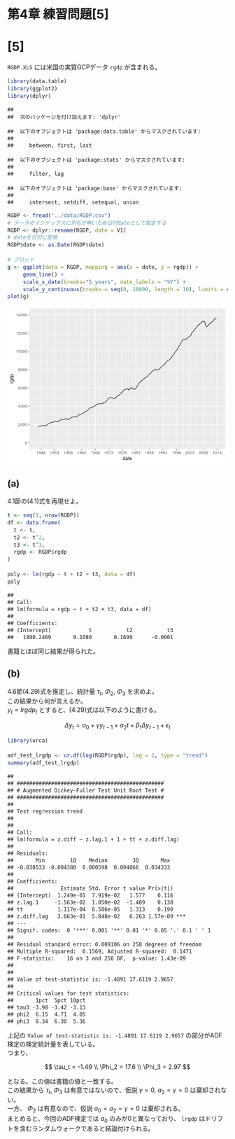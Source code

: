 第4章 練習問題\[5\]
================

# \[5\]

`RGDP.XLS` には米国の実質GCPデータ `rgdp` が含まれる。

``` r
library(data.table)
library(ggplot2)
library(dplyr)
```

    ## 
    ##  次のパッケージを付け加えます: 'dplyr'

    ##  以下のオブジェクトは 'package:data.table' からマスクされています:
    ## 
    ##     between, first, last

    ##  以下のオブジェクトは 'package:stats' からマスクされています:
    ## 
    ##     filter, lag

    ##  以下のオブジェクトは 'package:base' からマスクされています:
    ## 
    ##     intersect, setdiff, setequal, union

``` r
RGDP <- fread("../data/RGDP.csv")
# データのインデックスに列名が無いため日付dateとして設定する
RGDP <- dplyr::rename(RGDP, date = V1)
# dateを日付に変換
RGDP$date <- as.Date(RGDP$date)

# プロット
g <- ggplot(data = RGDP, mapping = aes(x = date, y = rgdp)) +
     geom_line() +
     scale_x_date(breaks="5 years", date_labels = "%Y") +
     scale_y_continuous(breaks = seq(0, 18000, length = 10), limits = c(0, 14000))
plot(g)
```

![](ex05_files/figure-gfm/unnamed-chunk-1-1.png)<!-- -->

## (a)

4.1節の(4.1)式を再現せよ。

``` r
t <- seq(1, nrow(RGDP))
df <- data.frame(
  t <- t,
  t2 <- t^2,
  t3 <- t^3,
  rgdp <- RGDP$rgdp
)

poly <- lm(rgdp ~ t + t2 + t3, data = df)
poly
```

    ## 
    ## Call:
    ## lm(formula = rgdp ~ t + t2 + t3, data = df)
    ## 
    ## Coefficients:
    ## (Intercept)            t           t2           t3  
    ##   1890.2469       9.1080       0.1699      -0.0001

書籍とほぼ同じ結果が得られた。

## (b)

4.6節(4.29)式を推定し、統計量 $\tau_{t}$, $\Phi_{2}$, $\Phi_{3}$
を求めよ。  
この結果から何が言えるか。  
$y_{t} = lrgdp_{t}$ とすると、(4.29)式は以下のように書ける。

$$
\Delta y_{t} = a_{0} + \gamma y_{t-1} + a_{2} t + \beta_{1} \Delta y_{t-1} + \epsilon_{t}
$$

``` r
library(urca)

adf_test_lrgdp <- ur.df(log(RGDP$rgdp), lag = 1, type = "trend")
summary(adf_test_lrgdp)
```

    ## 
    ## ############################################### 
    ## # Augmented Dickey-Fuller Test Unit Root Test # 
    ## ############################################### 
    ## 
    ## Test regression trend 
    ## 
    ## 
    ## Call:
    ## lm(formula = z.diff ~ z.lag.1 + 1 + tt + z.diff.lag)
    ## 
    ## Residuals:
    ##       Min        1Q    Median        3Q       Max 
    ## -0.030533 -0.004380  0.000598  0.004866  0.034333 
    ## 
    ## Coefficients:
    ##               Estimate Std. Error t value Pr(>|t|)    
    ## (Intercept)  1.249e-01  7.919e-02   1.577    0.116    
    ## z.lag.1     -1.563e-02  1.050e-02  -1.489    0.138    
    ## tt           1.117e-04  8.506e-05   1.313    0.190    
    ## z.diff.lag   3.663e-01  5.848e-02   6.263 1.57e-09 ***
    ## ---
    ## Signif. codes:  0 '***' 0.001 '**' 0.01 '*' 0.05 '.' 0.1 ' ' 1
    ## 
    ## Residual standard error: 0.009106 on 258 degrees of freedom
    ## Multiple R-squared:  0.1569, Adjusted R-squared:  0.1471 
    ## F-statistic:    16 on 3 and 258 DF,  p-value: 1.43e-09
    ## 
    ## 
    ## Value of test-statistic is: -1.4891 17.6119 2.9657 
    ## 
    ## Critical values for test statistics: 
    ##       1pct  5pct 10pct
    ## tau3 -3.98 -3.42 -3.13
    ## phi2  6.15  4.71  4.05
    ## phi3  8.34  6.30  5.36

上記の `Value of test-statistic is: -1.4891 17.6119 2.9657`
の部分がADF検定の検定統計量を表している。  
つまり、

$$
\tau_t = -1.49 \\
\Phi_2 = 17.6 \\
\Phi_3 = 2.97
$$

となる。この値は書籍の値と一致する。  
この結果から $\tau_t$, $\Phi_3$ は有意ではないので、仮説 $\gamma = 0$,
$a_2 = \gamma = 0$ は棄却されない。  
一方、 $\Phi_2$ は有意なので、仮説 $a_0 = a_2 = \gamma = 0$
は棄却される。  
まとめると、今回のADF検定では $a_0$ のみが0と異なっており、 `lrgdp`
はドリフトを含むランダムウォークであると結論付けられる。
